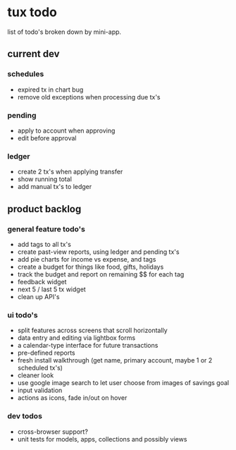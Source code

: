 tux todo
========

list of todo's broken down by mini-app.

current dev
-----------

### schedules
* expired tx in chart bug
* remove old exceptions when processing due tx's

### pending
* apply to account when approving
* edit before approval

### ledger
* create 2 tx's when applying transfer
* show running total
* add manual tx's to ledger

product backlog
---------------

### general feature todo's
* add tags to all tx's
* create past-view reports, using ledger and pending tx's
* add pie charts for income vs expense, and tags
* create a budget for things like food, gifts, holidays
* track the budget and report on remaining $$ for each tag
* feedback widget
* next 5 / last 5 tx widget
* clean up API's

### ui todo's
* split features across screens that scroll horizontally
* data entry and editing via lightbox forms
* a calendar-type interface for future transactions
* pre-defined reports
* fresh install walkthrough (get name, primary account, maybe 1 or 2 scheduled tx's)
* cleaner look
* use google image search to let user choose from images of savings goal
* input validation
* actions as icons, fade in/out on hover

### dev todos
* cross-browser support?
* unit tests for models, apps, collections and possibly views